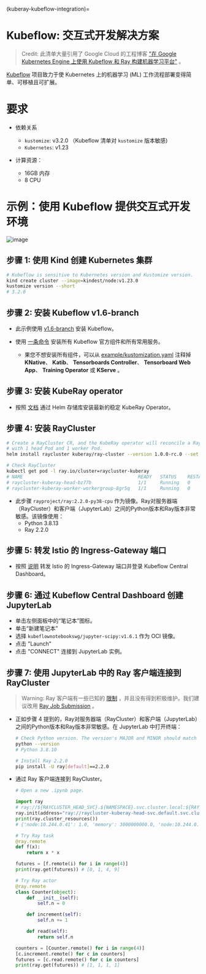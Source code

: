(kuberay-kubeflow-integration)=

# Kubeflow: 交互式开发解决方案

<!-- TODO(kevin85421): Update Ray versions and replace Ray client with the Ray Job Submission -->

> Credit: 此清单大量引用了 Google Cloud 的工程博客 ["在 Google Kubernetes Engine 上使用 Kubeflow 和 Ray 构建机器学习平台"](https://cloud.google.com/blog/products/ai-machine-learning/build-a-ml-platform-with-kubeflow-and-ray-on-gke) 。

[Kubeflow](https://www.kubeflow.org/) 项目致力于使 Kubernetes 上的机器学习 (ML) 工作流程部署变得简单、可移植且可扩展。

# 要求
* 依赖关系
    * `kustomize`: v3.2.0 （Kubeflow 清单对 `kustomize` 版本敏感)
    * `Kubernetes`: v1.23

* 计算资源：
    * 16GB 内存
    * 8 CPU

# 示例：使用 Kubeflow 提供交互式开发环境
![image](../images/kubeflow-architecture.svg)

## 步骤 1: 使用 Kind 创建 Kubernetes 集群
```sh
# Kubeflow is sensitive to Kubernetes version and Kustomize version.
kind create cluster --image=kindest/node:v1.23.0
kustomize version --short
# 3.2.0
```

## 步骤 2: 安装 Kubeflow v1.6-branch
* 此示例使用 [v1.6-branch](https://github.com/kubeflow/manifests/tree/v1.6-branch) 安装 Kubeflow。

* 使用 [一条命令](https://github.com/kubeflow/manifests/tree/v1.6-branch#install-with-a-single-command) 安装所有 Kubeflow 官方组件和所有常用服务。
    * 果您不想安装所有组件，可以从 [example/kustomization.yaml](https://github.com/kubeflow/manifests/blob/v1.6-branch/example/kustomization.yaml) 注释掉 **KNative**、 **Katib**、 **Tensorboards Controller**、 **Tensorboard Web App**、 **Training Operator** 或 **KServe** 。

## 步骤 3: 安装 KubeRay operator

* 按照 [文档](kuberay-operator-deploy) 通过 Helm 存储库安装最新的稳定 KubeRay Operator。

## 步骤 4: 安装 RayCluster
```sh
# Create a RayCluster CR, and the KubeRay operator will reconcile a Ray cluster
# with 1 head Pod and 1 worker Pod.
helm install raycluster kuberay/ray-cluster --version 1.0.0-rc.0 --set image.tag=2.2.0-py38-cpu

# Check RayCluster
kubectl get pod -l ray.io/cluster=raycluster-kuberay
# NAME                                          READY   STATUS    RESTARTS   AGE
# raycluster-kuberay-head-bz77b                 1/1     Running   0          64s
# raycluster-kuberay-worker-workergroup-8gr5q   1/1     Running   0          63s
```

* 此步骤 `rayproject/ray:2.2.0-py38-cpu` 作为镜像。Ray对服务器端（RayCluster）和客户端（JupyterLab）之间的Python版本和Ray版本非常敏感。该镜像使用：
    * Python 3.8.13
    * Ray 2.2.0

## 步骤 5: 转发 Istio 的 Ingress-Gateway 端口
* 按照 [说明](https://github.com/kubeflow/manifests/tree/v1.6-branch#port-forward) 转发 Istio 的 Ingress-Gateway 端口并登录 Kubeflow Central Dashboard。

## 步骤 6: 通过 Kubeflow Central Dashboard 创建 JupyterLab
* 单击左侧面板中的“笔记本”图标。
* 单击“新建笔记本”
* 选择 `kubeflownotebookswg/jupyter-scipy:v1.6.1` 作为 OCI 镜像。
* 点击 "Launch"
* 点击 "CONNECT" 连接到 JupyterLab 实例。

## 步骤 7: 使用 JupyterLab 中的 Ray 客户端连接到 RayCluster
> Warning: Ray 客户端有一些已知的 [限制](https://docs.ray.io/en/latest/cluster/running-applications/job-submission/ray-client.html#things-to-know) ，并且没有得到积极维护。我们建议改用 [Ray Job Submission](https://docs.ray.io/en/latest/cluster/running-applications/job-submission/) 。

* 正如步骤 4 提到的，Ray对服务器端（RayCluster）和客户端（JupyterLab）之间的Python版本和Ray版本非常敏感。在 JupyterLab 中打开终端：
    ```sh
    # Check Python version. The version's MAJOR and MINOR should match with RayCluster (i.e. Python 3.8)
    python --version 
    # Python 3.8.10
    
    # Install Ray 2.2.0
    pip install -U ray[default]==2.2.0
    ```
* 通过 Ray 客户端连接到 RayCluster。
    ```python
    # Open a new .ipynb page.

    import ray
    # ray://${RAYCLUSTER_HEAD_SVC}.${NAMESPACE}.svc.cluster.local:${RAY_CLIENT_PORT}
    ray.init(address="ray://raycluster-kuberay-head-svc.default.svc.cluster.local:10001")
    print(ray.cluster_resources())
    # {'node:10.244.0.41': 1.0, 'memory': 3000000000.0, 'node:10.244.0.40': 1.0, 'object_store_memory': 805386239.0, 'CPU': 2.0}

    # Try Ray task
    @ray.remote
    def f(x):
        return x * x

    futures = [f.remote(i) for i in range(4)]
    print(ray.get(futures)) # [0, 1, 4, 9]

    # Try Ray actor
    @ray.remote
    class Counter(object):
        def __init__(self):
            self.n = 0

        def increment(self):
            self.n += 1

        def read(self):
            return self.n

    counters = [Counter.remote() for i in range(4)]
    [c.increment.remote() for c in counters]
    futures = [c.read.remote() for c in counters]
    print(ray.get(futures)) # [1, 1, 1, 1]
    ```
